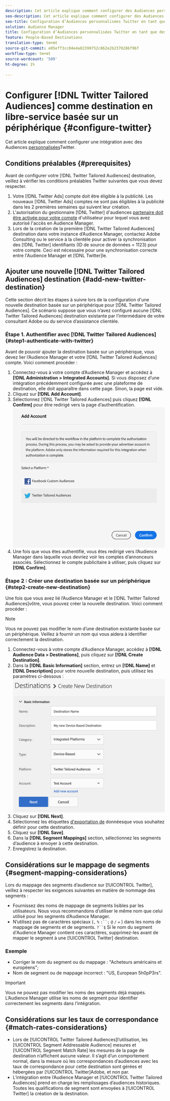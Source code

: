 ```yaml
---
description: Cet article explique comment configurer des Audiences personnalisées Twitter pour les intégrations nouvelles et existantes.
seo-description: Cet article explique comment configurer des Audiences personnalisées Twitter pour les intégrations nouvelles et existantes.
seo-title: Configuration d’Audiences personnalisées Twitter en tant que destination en libre-service basée sur un périphérique
solution: Audience Manager
title: Configuration d’Audiences personnalisées Twitter en tant que destination en libre-service basée sur un périphérique
feature: People-Based Destinations
translation-type: tm+mt
source-git-commit: e05eff3cc04e4a82399752c862e2b2370286f96f
workflow-type: tm+mt
source-wordcount: '589'
ht-degree: 1%

---
```



# Configurer [!DNL Twitter Tailored Audiences] comme destination en libre-service basée sur un périphérique {#configure-twitter}

Cet article explique comment configurer une intégration avec des Audiences [personnalisées](https://business.twitter.com/en/targeting/tailored-audiences.html)Twitter.

## Conditions préalables {#prerequisites}

Avant de configurer votre [!DNL Twitter Tailored Audiences] destination, veillez à vérifier les conditions préalables Twitter suivantes que vous devez respecter.

1. Votre [!DNL Twitter Ads] compte doit être éligible à la publicité. Les nouveaux [!DNL Twitter Ads] comptes ne sont pas éligibles à la publicité dans les 2 premières semaines qui suivent leur création.
2. L&#39;autorisation du gestionnaire [!DNL Twitter] d&#39;audiences [partenaire doit être activée pour votre compte](https://business.twitter.com/en/help/troubleshooting/multi-user-login-faq.html#accesslevels) d&#39;utilisateur pour lequel vous avez autorisé l&#39;accès en Audience Manager.
3. Lors de la création de la première [!DNL Twitter Tailored Audiences] destination dans votre instance d’Audience Manager, contactez Adobe Consulting ou le service à la clientèle pour activer la synchronisation des [!DNL Twitter] identifiants (ID de source de données = 1123) pour votre compte. Ceci est nécessaire pour une synchronisation correcte entre l&#39;Audience Manager et [!DNL Twitter]le.

## Ajouter une nouvelle [!DNL Twitter Tailored Audiences] destination {#add-new-twitter-destination}

Cette section décrit les étapes à suivre lors de la configuration d&#39;une nouvelle destination basée sur un périphérique pour [!DNL Twitter Tailored Audiences]. Ce scénario suppose que vous n’avez configuré aucune [!DNL Twitter Tailored Audiences] destination existante par l’intermédiaire de votre consultant Adobe ou du service d’assistance clientèle.

### Étape 1. Authentifier avec [!DNL Twitter Tailored Audiences] {#step1-authenticate-with-twitter}

Avant de pouvoir ajouter la destination basée sur un périphérique, vous devez lier l’Audience Manager et votre [!DNL Twitter Tailored Audiences] compte. Voici comment procéder :

1. Connectez-vous à votre compte d’Audience Manager et accédez à **[!DNL Administration > Integrated Accounts]**. Si vous disposez d’une intégration précédemment configurée avec une plateforme de destination, elle doit apparaître dans cette page. Sinon, la page est vide.
1. Cliquez sur **[!DNL Add Account]**.
1. Sélectionnez [!DNL Twitter Tailored Audiences] puis cliquez **[!DNL Confirm]** pour être redirigé vers la page d’authentification.                     ![plates-formes intégrées](assets/dbd-integrated-platforms.png)
1. Une fois que vous êtes authentifié, vous êtes redirigé vers l’Audience Manager dans laquelle vous devriez voir les comptes d’annonceurs associés. Sélectionnez le compte publicitaire à utiliser, puis cliquez sur **[!DNL Confirm]**.

### Étape 2 : Créer une destination basée sur un périphérique {#step2-create-new-destination}

Une fois que vous avez lié l’Audience Manager et le [!DNL Twitter Tailored Audiences]vôtre, vous pouvez créer la nouvelle destination. Voici comment procéder :

>[!NOTE]
>
>Vous ne pouvez pas modifier le nom d’une destination existante basée sur un périphérique. Veillez à fournir un nom qui vous aidera à identifier correctement la destination.

1. Connectez-vous à votre compte d’Audience Manager, accédez à **[!DNL Audience Data > Destinations]**, puis cliquez sur **[!DNL Create Destination]**.
1. Dans la **[!DNL Basic Information]** section, entrez un **[!DNL Name]** et **[!DNL Description]** pour votre nouvelle destination, puis utilisez les paramètres ci-dessous : ![configuration](assets/dbd-new-basic.png)
1. Cliquez sur **[!DNL Next]**.
1. Sélectionnez les étiquettes [d&#39;exportation de](/help/using/features/data-export-controls.md#controls-labels) donnéesque vous souhaitez définir pour cette destination.
1. Cliquez sur **[!DNL Save]**.
1. Dans la **[!DNL Segment Mappings]** section, sélectionnez les segments d’audience à envoyer à cette destination.
1. Enregistrez la destination.

## Considérations sur le mappage de segments {#segment-mapping-considerations}

Lors du mappage des segments d’audience sur [!UICONTROL Twitter], veillez à respecter les exigences suivantes en matière de nommage des segments :

* Fournissez des noms de mappage de segments lisibles par les utilisateurs. Nous vous recommandons d’utiliser le même nom que celui utilisé pour les segments d’Audience Manager.
* N’utilisez pas de caractères spéciaux (`,` `%` `:``;` `@` `/` `=` ) dans les noms de mappage de segments et de segments. `?``$` Si le nom du segment d&#39;Audience Manager contient ces caractères, supprimez-les avant de mapper le segment à une [!UICONTROL Twitter] destination.

### Exemple

* Corriger le nom du segment ou du mappage : &quot;Acheteurs américains et européens&quot;;
* Nom de segment ou de mappage incorrect : &quot;US, European 5h0pP3rs&quot;.

>[!IMPORTANT]
>
>Vous ne pouvez pas modifier les noms des segments déjà mappés. L’Audience Manager utilise les noms de segment pour identifier correctement les segments dans l’intégration.

## Considérations sur les taux de correspondance {#match-rates-considerations}

* Lors de [!UICONTROL Twitter Tailored Audiences]l’utilisation, les [!UICONTROL Segment Addressable Audience] mesures et [!UICONTROL Segment Match Rate] les mesures de la page de destination n’affichent aucune valeur. Il s’agit d’un comportement normal, dans la mesure où les correspondances d’audiences avec les taux de correspondance pour cette destination sont gérées et hébergées par [!UICONTROL Twitter]Adobe, et non par.
* L’intégration entre l’Audience Manager et [!UICONTROL Twitter Tailored Audiences] prend en charge les remplissages d’audiences historiques. Toutes les qualifications de segment sont envoyées à [!UICONTROL Twitter] la création de la destination.
